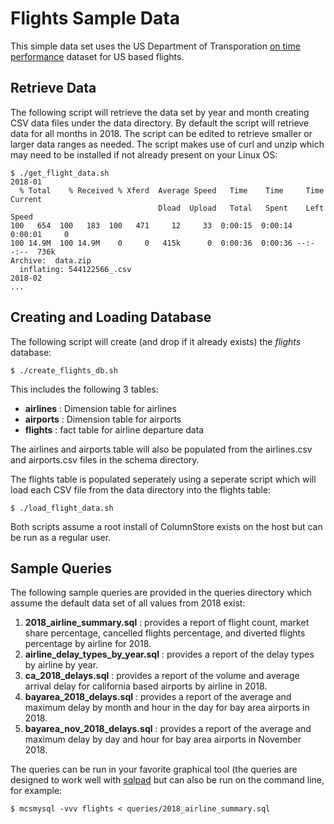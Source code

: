 # Flights Sample Data
This simple data set uses the US Department of Transporation [on time performance](https://www.transtats.bts.gov/DL_SelectFields.asp?Table_ID=236&DB_Short_Name=On-Time) dataset for US based flights.

## Retrieve Data
The following script will retrieve the data set by year and month creating CSV data files under the data directory. By default the script will retrieve data for all months in 2018. The script can be edited to retrieve smaller or larger data ranges as needed. The script makes use of curl and unzip which may need to be installed if not already present on your Linux OS:
```
$ ./get_flight_data.sh
2018-01
  % Total    % Received % Xferd  Average Speed   Time    Time     Time  Current
                                 Dload  Upload   Total   Spent    Left  Speed
100   654  100   183  100   471     12     33  0:00:15  0:00:14  0:00:01     0
100 14.9M  100 14.9M    0     0   415k      0  0:00:36  0:00:36 --:--:--  736k
Archive:  data.zip
  inflating: 544122566_.csv
2018-02
...
```

## Creating and Loading Database
The following script will create (and drop if it already exists) the *flights* database:
```
$ ./create_flights_db.sh
```
This includes the following 3 tables:

- **airlines** : Dimension table for airlines
- **airports** : Dimension table for airports
- **flights** : fact table for airline departure data

The airlines and airports table will also be populated from the airlines.csv and airports.csv files in the schema directory.

The flights table is populated seperately using a seperate script which will load each CSV file from the data directory into the flights table:
```
$ ./load_flight_data.sh
```

Both scripts assume a root install of ColumnStore exists on the host but can be run as a regular user.

## Sample Queries
The following sample queries are provided in the queries directory which assume the default data set of all values from 2018 exist:

1. **2018_airline_summary.sql** : provides a report of flight count, market share percentage, cancelled flights percentage, and diverted flights percentage by airline for 2018.
2. **airline_delay_types_by_year.sql** : provides a report of the delay types by airline by year.
3. **ca_2018_delays.sql** : provides a report of the volume and average arrival delay for california based airports by airline in 2018.
4. **bayarea_2018_delays.sql** : provides a report of the average and maximum delay by month and hour in the day for bay area airports in 2018.
5. **bayarea_nov_2018_delays.sql** : provides a report of the average and maximum delay by day and hour for bay area airports in November 2018.

The queries can be run in your favorite graphical tool (the queries are designed to work well with [sqlpad](https://rickbergfalk.github.io/sqlpad/) but can also be run on the command line, for example:
```
$ mcsmysql -vvv flights < queries/2018_airline_summary.sql
```
